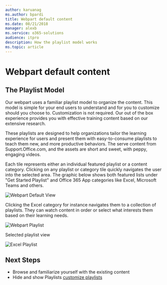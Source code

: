 ```yaml
---
author: karuanag
ms.author: bpardi
title: Webpart default content
ms.date: 08/21/2018
manager: alexb
ms.service: o365-solutions
audience: itpro
description: How the playlist model works
ms.topic: article
---
```


# Webpart default content

## The Playlist Model

Our webpart uses a familiar playlist model to organize the content.  This model is simple for your end users to understand and for you to customize should you choose to.  Customization is not required.  Our out of the box experience provides you with effective training content based on our extensive research.

These playlists are designed to help organizations tailor the learning experience for users and present them with easy-to-consume playlists to teach them new, and more productive behaviors. The serve content from Support.Office.com, and the assets are short and sweet, with peppy, engaging videos. 

Each tile represents either an individual featured playlist or a content category. Clicking on any playlist or category tile quickly navigates the user into the selected area. The graphic below shows both featured lists under "Get Started Playlist" and Office 365 App categories like Excel, Microsoft Teams and others. 

![Webpart Default View](media/clo365addwebpart.png)

Clicking the Excel category for instance navigates them to a collection of playlists.  They can watch content in order or select what interests them based on their learning needs. 

![Webpart Playlist](media/clo365exceltraining.png)

Selected playlist view

![Excel Playlist](media/clo365excelplaylist.png)

## Next Steps

- Browse and familiarize yourself with the existing content
- Hide and show Playlists [customize playlists](custom_hideshowplaylists.md)
